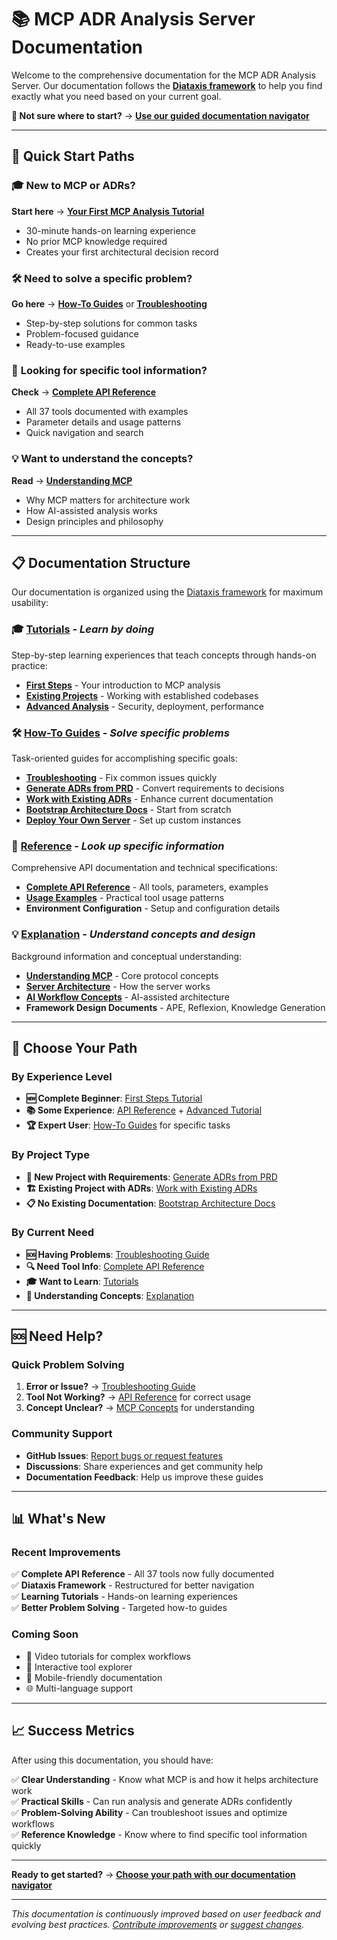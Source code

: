 # 📚 MCP ADR Analysis Server Documentation

Welcome to the comprehensive documentation for the MCP ADR Analysis Server. Our documentation follows the **[Diataxis framework](diataxis-index.md)** to help you find exactly what you need based on your current goal.

**🎯 Not sure where to start?** → **[Use our guided documentation navigator](diataxis-index.md)**

---

## 🚀 Quick Start Paths

### 🎓 **New to MCP or ADRs?**

**Start here** → **[Your First MCP Analysis Tutorial](tutorials/01-first-steps.md)**

- 30-minute hands-on learning experience
- No prior MCP knowledge required
- Creates your first architectural decision record

### 🛠️ **Need to solve a specific problem?**

**Go here** → **[How-To Guides](how-to-guides/)** or **[Troubleshooting](how-to-guides/troubleshooting.md)**

- Step-by-step solutions for common tasks
- Problem-focused guidance
- Ready-to-use examples

### 📖 **Looking for specific tool information?**

**Check** → **[Complete API Reference](reference/api-reference.md)**

- All 37 tools documented with examples
- Parameter details and usage patterns
- Quick navigation and search

### 💡 **Want to understand the concepts?**

**Read** → **[Understanding MCP](explanation/mcp-concepts.md)**

- Why MCP matters for architecture work
- How AI-assisted analysis works
- Design principles and philosophy

---

## 📋 Documentation Structure

Our documentation is organized using the [Diataxis framework](https://diataxis.fr/) for maximum usability:

### 🎓 [Tutorials](tutorials/) - _Learn by doing_

Step-by-step learning experiences that teach concepts through hands-on practice:

- **[First Steps](tutorials/01-first-steps.md)** - Your introduction to MCP analysis
- **[Existing Projects](tutorials/02-existing-projects.md)** - Working with established codebases
- **[Advanced Analysis](tutorials/03-advanced-analysis.md)** - Security, deployment, performance

### 🛠️ [How-To Guides](how-to-guides/) - _Solve specific problems_

Task-oriented guides for accomplishing specific goals:

- **[Troubleshooting](how-to-guides/troubleshooting.md)** - Fix common issues quickly
- **[Generate ADRs from PRD](how-to-guides/generate-adrs-from-prd.md)** - Convert requirements to decisions
- **[Work with Existing ADRs](how-to-guides/work-with-existing-adrs.md)** - Enhance current documentation
- **[Bootstrap Architecture Docs](how-to-guides/bootstrap-architecture-docs.md)** - Start from scratch
- **[Deploy Your Own Server](how-to-guides/deploy-your-own-server.md)** - Set up custom instances

### 📖 [Reference](reference/) - _Look up specific information_

Comprehensive API documentation and technical specifications:

- **[Complete API Reference](reference/api-reference.md)** - All tools, parameters, examples
- **[Usage Examples](reference/usage-examples.md)** - Practical tool usage patterns
- **Environment Configuration** - Setup and configuration details

### 💡 [Explanation](explanation/) - _Understand concepts and design_

Background information and conceptual understanding:

- **[Understanding MCP](explanation/mcp-concepts.md)** - Core protocol concepts
- **[Server Architecture](explanation/server-architecture.md)** - How the server works
- **[AI Workflow Concepts](explanation/ai-workflow-concepts.md)** - AI-assisted architecture
- **Framework Design Documents** - APE, Reflexion, Knowledge Generation

---

## 🎯 Choose Your Path

### **By Experience Level**

- **🆕 Complete Beginner**: [First Steps Tutorial](tutorials/01-first-steps.md)
- **📚 Some Experience**: [API Reference](reference/api-reference.md) + [Advanced Tutorial](tutorials/03-advanced-analysis.md)
- **🏆 Expert User**: [How-To Guides](how-to-guides/) for specific tasks

### **By Project Type**

- **🚀 New Project with Requirements**: [Generate ADRs from PRD](how-to-guides/generate-adrs-from-prd.md)
- **🏗️ Existing Project with ADRs**: [Work with Existing ADRs](how-to-guides/work-with-existing-adrs.md)
- **📋 No Existing Documentation**: [Bootstrap Architecture Docs](how-to-guides/bootstrap-architecture-docs.md)

### **By Current Need**

- **🆘 Having Problems**: [Troubleshooting Guide](how-to-guides/troubleshooting.md)
- **🔍 Need Tool Info**: [Complete API Reference](reference/api-reference.md)
- **🎓 Want to Learn**: [Tutorials](tutorials/)
- **🧠 Understanding Concepts**: [Explanation](explanation/)

---

## 🆘 Need Help?

### Quick Problem Solving

1. **Error or Issue?** → [Troubleshooting Guide](how-to-guides/troubleshooting.md)
2. **Tool Not Working?** → [API Reference](reference/api-reference.md) for correct usage
3. **Concept Unclear?** → [MCP Concepts](explanation/mcp-concepts.md) for understanding

### Community Support

- **GitHub Issues**: [Report bugs or request features](https://github.com/tosin2013/mcp-adr-analysis-server/issues)
- **Discussions**: Share experiences and get community help
- **Documentation Feedback**: Help us improve these guides

---

## 📊 What's New

### Recent Improvements

✅ **Complete API Reference** - All 37 tools now fully documented  
✅ **Diataxis Framework** - Restructured for better navigation  
✅ **Learning Tutorials** - Hands-on learning experiences  
✅ **Better Problem Solving** - Targeted how-to guides

### Coming Soon

- 🎥 Video tutorials for complex workflows
- 🔧 Interactive tool explorer
- 📱 Mobile-friendly documentation
- 🌐 Multi-language support

---

## 📈 Success Metrics

After using this documentation, you should have:

✅ **Clear Understanding** - Know what MCP is and how it helps architecture work  
✅ **Practical Skills** - Can run analysis and generate ADRs confidently  
✅ **Problem-Solving Ability** - Can troubleshoot issues and optimize workflows  
✅ **Reference Knowledge** - Know where to find specific tool information quickly

---

**Ready to get started?** → **[Choose your path with our documentation navigator](diataxis-index.md)**

---

_This documentation is continuously improved based on user feedback and evolving best practices. [Contribute improvements](https://github.com/tosin2013/mcp-adr-analysis-server/blob/main/CONTRIBUTING.md) or [suggest changes](https://github.com/tosin2013/mcp-adr-analysis-server/issues/new)._
